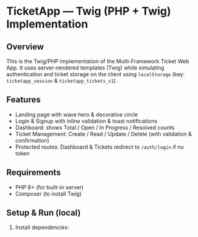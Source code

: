 # TicketApp — Twig (PHP + Twig) Implementation

## Overview
This is the Twig/PHP implementation of the Multi-Framework Ticket Web App. It uses server-rendered templates (Twig) while simulating authentication and ticket storage on the client using `localStorage` (key: `ticketapp_session` & `ticketapp_tickets_v1`).

## Features
- Landing page with wave hero & decorative circle
- Login & Signup with inline validation & toast notifications
- Dashboard: shows Total / Open / In Progress / Resolved counts
- Ticket Management: Create / Read / Update / Delete (with validation & confirmation)
- Protected routes: Dashboard & Tickets redirect to `/auth/login` if no token

## Requirements
- PHP 8+ (for built-in server)
- Composer (to install Twig)

## Setup & Run (local)
1. Install dependencies:
